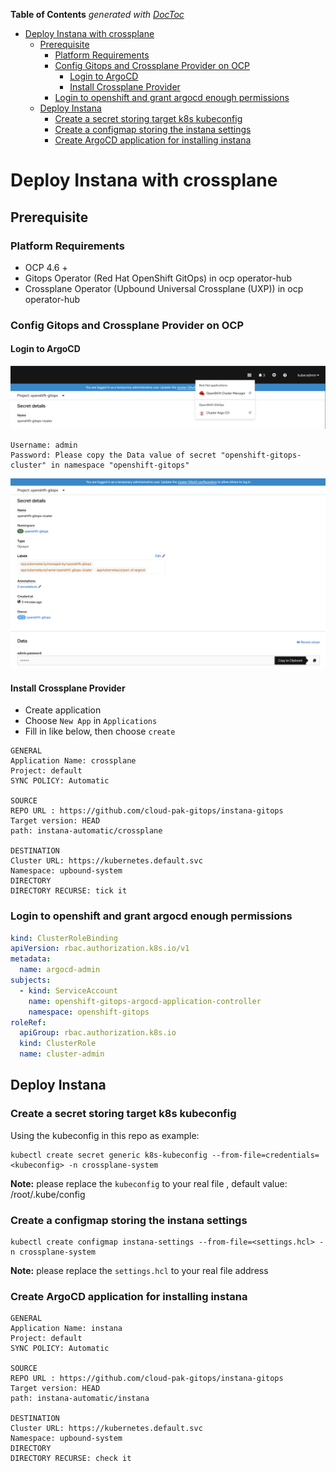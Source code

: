 <!-- START doctoc generated TOC please keep comment here to allow auto update -->
<!-- DON'T EDIT THIS SECTION, INSTEAD RE-RUN doctoc TO UPDATE -->
**Table of Contents**  *generated with [DocToc](https://github.com/thlorenz/doctoc)*

- [Deploy Instana with crossplane](#deploy-instana-with-crossplane)
  - [Prerequisite](#prerequisite)
    - [Platform Requirements](#platform-requirements)
    - [Config Gitops and Crossplane Provider on OCP](#config-gitops-and-crossplane-provider-on-ocp)
      - [Login to ArgoCD](#login-to-argocd)
      - [Install Crossplane Provider](#install-crossplane-provider)
    - [Login to openshift and grant argocd enough permissions](#login-to-openshift-and-grant-argocd-enough-permissions)
  - [Deploy Instana](#deploy-instana)
    - [Create a secret storing target k8s kubeconfig](#create-a-secret-storing-target-k8s-kubeconfig)
    - [Create a configmap storing the instana settings](#create-a-configmap-storing-the-instana-settings)
    - [Create ArgoCD application for installing instana](#create-argocd-application-for-installing-instana)

<!-- END doctoc generated TOC please keep comment here to allow auto update -->

# Deploy Instana with crossplane

## Prerequisite

### Platform Requirements

- OCP 4.6 + 
- Gitops Operator (Red Hat OpenShift GitOps) in ocp operator-hub
- Crossplane Operator (Upbound Universal Crossplane (UXP)) in ocp operator-hub

### Config Gitops and Crossplane Provider on OCP

#### Login to ArgoCD

![Login entrance](images/ArgoCD-Interface.png)   

```
Username: admin  
Password: Please copy the Data value of secret "openshift-gitops-cluster" in namespace "openshift-gitops"
```
![Secret data](images/login-argocd-user-pass.png) 

#### Install Crossplane Provider

- Create application
- Choose `New App` in `Applications`
- Fill in like below, then choose `create`

```
GENERAL
Application Name: crossplane
Project: default
SYNC POLICY: Automatic

SOURCE
REPO URL : https://github.com/cloud-pak-gitops/instana-gitops
Target version: HEAD
path: instana-automatic/crossplane

DESTINATION
Cluster URL: https://kubernetes.default.svc
Namespace: upbound-system
DIRECTORY
DIRECTORY RECURSE: tick it
```

### Login to openshift and grant argocd enough permissions

```yaml
kind: ClusterRoleBinding
apiVersion: rbac.authorization.k8s.io/v1
metadata:
  name: argocd-admin
subjects:
  - kind: ServiceAccount
    name: openshift-gitops-argocd-application-controller
    namespace: openshift-gitops
roleRef:
  apiGroup: rbac.authorization.k8s.io
  kind: ClusterRole
  name: cluster-admin
```

## Deploy Instana

### Create a secret storing target k8s kubeconfig

Using the kubeconfig in this repo as example:

```shell
kubectl create secret generic k8s-kubeconfig --from-file=credentials=<kubeconfig> -n crossplane-system
```

**Note:** please replace the `kubeconfig` to your real file , default value: /root/.kube/config

### Create a configmap storing the instana settings 

```shell
kubectl create configmap instana-settings --from-file=<settings.hcl> -n crossplane-system
```

**Note:** please replace the `settings.hcl` to your real file address

### Create ArgoCD application for installing instana

```
GENERAL
Application Name: instana
Project: default
SYNC POLICY: Automatic

SOURCE
REPO URL : https://github.com/cloud-pak-gitops/instana-gitops
Target version: HEAD
path: instana-automatic/instana

DESTINATION
Cluster URL: https://kubernetes.default.svc
Namespace: upbound-system
DIRECTORY
DIRECTORY RECURSE: check it
```
